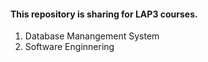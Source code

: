 #### This repository is sharing for LAP3 courses.
1. Database Manangement System 
2. Software Enginnering

